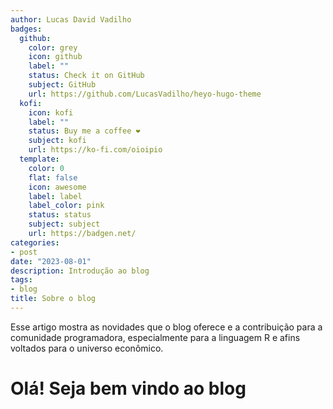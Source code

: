 ```yaml
---
author: Lucas David Vadilho
badges: 
  github:
    color: grey
    icon: github
    label: ""
    status: Check it on GitHub
    subject: GitHub
    url: https://github.com/LucasVadilho/heyo-hugo-theme
  kofi:
    icon: kofi
    label: ""
    status: Buy me a coffee ❤️
    subject: kofi
    url: https://ko-fi.com/oioipio
  template:
    color: 0
    flat: false
    icon: awesome
    label: label
    label_color: pink
    status: status
    subject: subject
    url: https://badgen.net/
categories:
- post
date: "2023-08-01"
description: Introdução ao blog
tags:
- blog
title: Sobre o blog
---
```


Esse artigo mostra as novidades que o blog oferece e a contribuição para a comunidade programadora, especialmente para a linguagem R e afins voltados para o universo econômico.

<!--more-->


# Olá! Seja bem vindo ao blog

